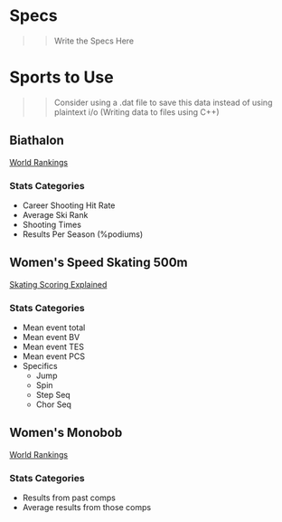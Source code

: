 # Specs
>> Write the Specs Here

# Sports to Use

>> Consider using a .dat file to save this data instead of using plaintext i/o (Writing data to files using C++)

## Biathalon

[World Rankings](https://www.realbiathlon.com/scores.html?year=2022&gender=W&type=athletes&value=score&u25=false&droppedResults=drop&discipline=NonTeam&category=table&relative=total&limit=100)

### Stats Categories
* Career Shooting Hit Rate
* Average Ski Rank
* Shooting Times
* Results Per Season (%podiums)

## Women's Speed Skating 500m

[Skating Scoring Explained](https://www.vox.com/culture/2018/2/14/17004314/figure-skating-scoring-winter-olympics-2018)

### Stats Categories
* Mean event total
* Mean event BV
* Mean event TES
* Mean event PCS
* Specifics
  - Jump
  - Spin
  - Step Seq
  - Chor Seq

## Women's Monobob

[World Rankings](https://www.ibsf.org/en/rankings/rankings?season=2021&ctype=23043&session=WMWS)

### Stats Categories
* Results from past comps
* Average results from those comps
